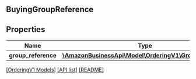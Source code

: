 ## BuyingGroupReference

## Properties

Name | Type | Description | Notes
------------ | ------------- | ------------- | -------------
**group_reference** | [**\AmazonBusinessApi\Model\OrderingV1\GroupReference**](GroupReference.md) |  |

[[OrderingV1 Models]](../) [[API list]](../../Api) [[README]](../../../README.md)
